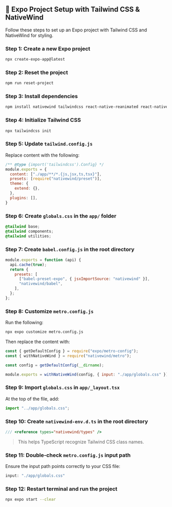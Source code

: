 ## 🚀 Expo Project Setup with Tailwind CSS & NativeWind

Follow these steps to set up an Expo project with Tailwind CSS and NativeWind for styling.

### Step 1: Create a new Expo project
```bash
npx create-expo-app@latest
```

### Step 2: Reset the project
```bash
npm run reset-project
```

### Step 3: Install dependencies
```bash
npm install nativewind tailwindcss react-native-reanimated react-native-safe-area-context
```

### Step 4: Initialize Tailwind CSS
```bash
npx tailwindcss init
```

### Step 5: Update `tailwind.config.js`
Replace content with the following:
```js
/** @type {import('tailwindcss').Config} */
module.exports = {
  content: ["./app/**/*.{js,jsx,ts,tsx}"],
  presets: [require("nativewind/preset")],
  theme: {
    extend: {},
  },
  plugins: [],
}
```

### Step 6: Create `globals.css` in the `app/` folder
```css
@tailwind base;
@tailwind components;
@tailwind utilities;
```

### Step 7: Create `babel.config.js` in the root directory
```js
module.exports = function (api) {
  api.cache(true);
  return {
    presets: [
      ["babel-preset-expo", { jsxImportSource: "nativewind" }],
      "nativewind/babel",
    ],
  };
};
```

### Step 8: Customize `metro.config.js`
Run the following:
```bash
npx expo customize metro.config.js
```
Then replace the content with:
```js
const { getDefaultConfig } = require("expo/metro-config");
const { withNativeWind } = require("nativewind/metro");

const config = getDefaultConfig(__dirname);

module.exports = withNativeWind(config, { input: "./app/globals.css" });
```

### Step 9: Import `globals.css` in `app/_layout.tsx`
At the top of the file, add:
```ts
import "../app/globals.css";
```

### Step 10: Create `nativewind-env.d.ts` in the root directory
```ts
/// <reference types="nativewind/types" />
```
> This helps TypeScript recognize Tailwind CSS class names.

### Step 11: Double-check `metro.config.js` input path
Ensure the input path points correctly to your CSS file:
```js
input: "./app/globals.css"
```

### Step 12: Restart terminal and run the project
```bash
npx expo start --clear
```